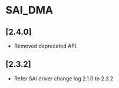 # SAI_DMA

## [2.4.0]

- Removed deprecated API.

## [2.3.2]

- Refer SAI driver change log 2.1.0 to 2.3.2
